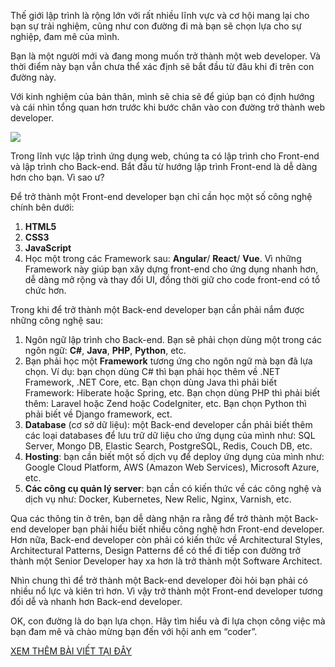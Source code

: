 Thế giới lập trình là rộng lớn với rất nhiều lĩnh vực và cơ hội mang lại cho bạn sự trải nghiệm, cũng như con đường đi mà bạn sẽ chọn lựa cho sự nghiệp, đam mê của mình.

Bạn là một người mới và đang mong muốn trở thành một web developer. Và thời điểm này bạn vẫn chưa thể xác định sẽ bắt đầu từ đâu khi đi trên con đường này.

Với kinh nghiệm của bản thân, mình sẽ chia sẽ để giúp bạn có định hướng và cái nhìn tổng quan hơn trước khi bước chân vào con đường trở thành web developer.

![](https://images.viblo.asia/d7254632-a51c-43cf-ac52-74c06f2a8965.jpg)


Trong lĩnh vực lập trình ứng dụng web, chúng ta có lập trình cho Front-end và lập trình cho Back-end. Bắt đầu từ hướng lập trình Front-end là dễ dàng hơn cho bạn. Vì sao ư?

Để trở thành một Front-end developer bạn chỉ cần học một số công nghệ chính bên dưới:

1. **HTML5**
2. **CSS3**
3. **JavaScript**
4. Học một trong các Framework sau: **Angular**/ **React**/ **Vue**. Vì những Framework này giúp bạn xây dựng front-end cho ứng dụng nhanh hơn, dễ dàng mở rộng và thay đổi UI, đồng thời giữ cho code front-end có tổ chức hơn.

Trong khi để trở thành một Back-end developer bạn cần phải nắm được những công nghệ sau:

1. Ngôn ngữ lập trình cho Back-end. Bạn sẽ phải chọn dùng một trong các ngôn ngữ: **C#**, **Java**, **PHP**, **Python**, etc.
2. Bạn phải học một **Framework** tương ứng cho ngôn ngữ mà bạn đã lựa chọn. Ví dụ: bạn chọn dùng C# thì bạn phải học thêm về .NET Framework, .NET Core, etc. Bạn chọn dùng Java thì phải biết Framework: Hiberate hoặc Spring, etc. Bạn chọn dùng PHP thì phải biết thêm: Laravel hoặc Zend hoặc CodeIgniter, etc. Bạn chọn Python thì phải biết về Django framework, ect.
3. **Database** (cơ sở dữ liệu): một Back-end developer cần phải biết thêm các loại databases để lưu trữ dữ liệu cho ứng dụng của mình như: SQL Server, Mongo DB, Elastic Search, PostgreSQL, Redis, Couch DB, etc.
4. **Hosting**: bạn cần biết một số dịch vụ để deploy ứng dụng của mình như: Google Cloud Platform, AWS (Amazon Web Services), Microsoft Azure, etc.
5. **Các công cụ quản lý server**: bạn cần có kiến thức về các công nghệ và dịch vụ như: Docker, Kubernetes, New Relic, Nginx, Varnish, etc.

Qua các thông tin ở trên, bạn dễ dàng nhận ra rằng để trở thành một Back-end developer bạn phải hiểu biết nhiều công nghệ hơn Front-end developer. Hơn nữa, Back-end developer còn phải có kiến thức về Architectural Styles, Architectural Patterns, Design Patterns để có thể đi tiếp con đường trở thành một Senior Developer hay xa hơn là trở thành một Software Architect.

Nhìn chung thì để trở thành một Back-end developer đòi hỏi bạn phải có nhiều nổ lực và kiên trì hơn. Vì vậy trở thành một Front-end developer tương đối dễ và nhanh hơn Back-end developer.

OK, con đường là do bạn lựa chọn. Hãy tìm hiểu và đi lựa chọn công việc mà bạn đam mê và chào mừng bạn đến với hội anh em “coder”.

[XEM THÊM BÀI VIẾT TẠI ĐÂY](https://thangphampt.wordpress.com/2019/01/04/muon-tro-thanh-mot-web-developer-nen-bat-dau-tu-dau/)